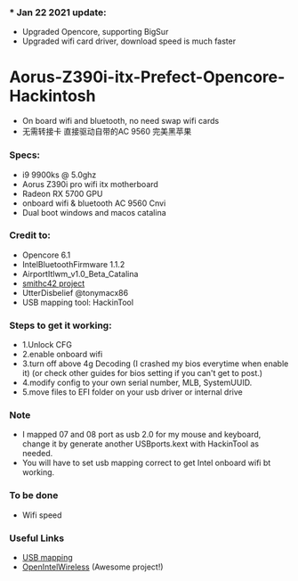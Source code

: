 ### * Jan 22 2021 update:
- Upgraded Opencore, supporting BigSur
- Upgraded wifi card driver, download speed is much faster


# Aorus-Z390i-itx-Prefect-Opencore-Hackintosh

- On board wifi and bluetooth, no need swap wifi cards
- 无需转接卡 直接驱动自带的AC 9560 完美黑苹果

### Specs:
- i9 9900ks @ 5.0ghz 
- Aorus Z390i pro wifi itx motherboard
- Radeon RX 5700 GPU
- onboard wifi & bluetooth AC 9560 Cnvi
- Dual boot windows and macos catalina

### Credit to:
- Opencore 6.1
- IntelBluetoothFirmware 1.1.2
- AirportItlwm_v1.0_Beta_Catalina
- [smithc42 project](https://github.com/smithc42/hackintosh_gigabyte_z390i)
- UtterDisbelief @tonymacx86
- USB mapping tool: HackinTool

### Steps to get it working:
- 1.Unlock CFG
- 2.enable onboard wifi
- 3.turn off above 4g Decoding (I crashed my bios everytime when enable it)
(or check other guides for bios setting if you can't get to post.)
- 4.modify config to your own serial number, MLB, SystemUUID.
- 5.move files to EFI folder on your usb driver or internal drive

### Note
- I mapped 07 and 08 port as usb 2.0 for my mouse and keyboard, change it by generate another USBports.kext with HackinTool as needed.
- You will have to set usb mapping correct to get Intel onboard wifi bt working.

### To be done
- Wifi speed

### Useful Links
- [USB mapping](https://www.tonymacx86.com/threads/the-new-beginners-guide-to-usb-port-configuration.286553/)
- [OpenIntelWireless](https://github.com/OpenIntelWireless) (Awesome project!)
